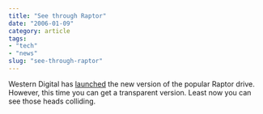 ```yaml
---
title: "See through Raptor"
date: "2006-01-09"
category: article
tags:
- "tech"
- "news"
slug: "see-through-raptor"
---
```


Western Digital has [launched](https://news.zdnet.co.uk/hardware/storage/0,39020366,39246198,00.htm) the new version of the popular Raptor drive. However, this time you can get a transparent version. Least now you can see those heads colliding.
